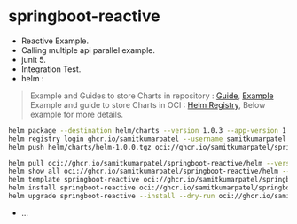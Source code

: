 # springboot-reactive
- Reactive Example.
- Calling multiple api parallel example.
- junit 5.
- Integration Test.
- helm : 
> Example and Guides to store Charts in repository : [Guide](https://helm.sh/docs/topics/chart_repository/#github-pages-example), [Example](https://github.com/technosophos/tscharts)
> Example and guide to store Charts in OCI : [Helm Registry](https://helm.sh/docs/topics/registries/#commands-for-working-with-registries), Below example for more details.

```bash
helm package --destination helm/charts --version 1.0.3 --app-version 1.0.4 helm/
helm registry login ghcr.io/samitkumarpatel --username samitkumarpatel
helm push helm/charts/helm-1.0.0.tgz oci://ghcr.io/samitkumarpatel/springboot-with-helm

helm pull oci://ghcr.io/samitkumarpatel/springboot-reactive/helm --version 1.0.0
helm show all oci://ghcr.io/samitkumarpatel/springboot-reactive/helm --version 1.0.0
helm template springboot-reactive oci://ghcr.io/samitkumarpatel/springboot-with-helm/helm --version 1.0.0
helm install springboot-reactive oci://ghcr.io/samitkumarpatel/springboot-with-helm/helm --version 1.0.0
helm upgrade springboot-reactive --install --dry-run oci://ghcr.io/samitkumarpatel/springboot-with-helm/helm --version 1.0.0
```
- ...

